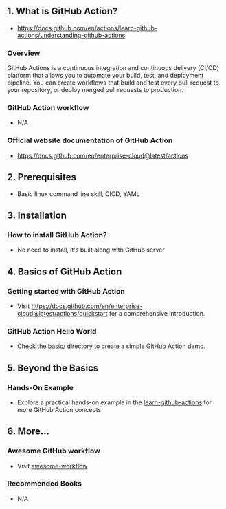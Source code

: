 ## 1. What is GitHub Action?

- https://docs.github.com/en/actions/learn-github-actions/understanding-github-actions

### Overview

GitHub Actions is a continuous integration and continuous delivery (CI/CD) platform that allows you to automate your build, test, and deployment pipeline. You can create workflows that build and test every pull request to your repository, or deploy merged pull requests to production.

### GitHub Action workflow

- N/A

### Official website documentation of GitHub Action

- https://docs.github.com/en/enterprise-cloud@latest/actions

## 2. Prerequisites

- Basic linux command line skill, CICD, YAML

## 3. Installation

### How to install GitHub Action?

- No need to install, it's built along with GitHub server

## 4. Basics of GitHub Action

### Getting started with GitHub Action

- Visit https://docs.github.com/en/enterprise-cloud@latest/actions/quickstart for a comprehensive introduction.

### GitHub Action Hello World

- Check the [basic/](./basic/) directory to create a simple GitHub Action demo.

## 5. Beyond the Basics

### Hands-On Example

- Explore a practical hands-on example in the [learn-github-actions](https://docs.github.com/en/enterprise-cloud@latest/actions/learn-github-actions) for more GitHub Action concepts

## 6. More...

### Awesome GitHub workflow

- Visit [awesome-workflow](https://github.com/tungbq/awesome-workflow)

### Recommended Books

- N/A
